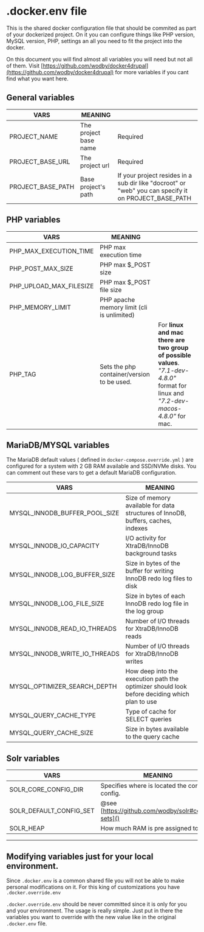 # .docker.env file

This is the shared docker configuration file that should be commited as part of your dockerized project. On it you can configure things like PHP version, MySQL version, PHP, settings an all you need to fit the project into the docker.  

On this document you will find almost all variables you will need but not all of them. Visit [https://github.com/wodby/docker4drupal](https://github.com/wodby/docker4drupal) for more variables if you cant find what you want here.

## General variables 
| VARS             | MEANING                                    | |
|--------------------------|--------------------------------------------|--------------------------------------------------------------------------------------------|
| PROJECT_NAME             | The project base name                      | Required                                                                     |
| PROJECT_BASE_URL         | The project url                            | Required                                                                     |
| PROJECT_BASE_PATH        | Base project's path                        | If your project resides in a sub dir like "docroot" or "web" you can specify it on PROJECT_BASE_PATH                |

## PHP variables
| VARS                      | MEANING                                    | |
|--------------------------|--------------------------------------------|--------------------------------------------------------------------------------------------|
| PHP_MAX_EXECUTION_TIME   | PHP max execution time                     | |
| PHP_POST_MAX_SIZE        | PHP max $_POST size                        | |
| PHP_UPLOAD_MAX_FILESIZE  | PHP max $_POST file size                   | |
| PHP_MEMORY_LIMIT         | PHP apache memory limit (cli is unlimited) | |
| PHP_TAG                  | Sets the php container/version to be used. | For **linux and mac there are two group of possible values**. *"7.1-dev-4.8.0"* format for linux and *"7.2-dev-macos-4.8.0"* for mac.|

## MariaDB/MYSQL variables
The MariaDB default values ( defined in `docker-compose.override.yml` ) are configured for a system with 2 GB RAM available and SSD/NVMe disks. You can comment out these vars to get a default MariaDB configuration.

| VARS                         | MEANING                                                                                        |
|--------------------------------------|------------------------------------------------------------------------------------------------|
| MYSQL_INNODB_BUFFER_POOL_SIZE        | Size of memory available for data structures of InnoDB, buffers, caches, indexes               |
| MYSQL_INNODB_IO_CAPACITY             | I/O activity for XtraDB/InnoDB background tasks                                                |
| MYSQL_INNODB_LOG_BUFFER_SIZE         | Size in bytes of the buffer for writing InnoDB redo log files to disk                          |
| MYSQL_INNODB_LOG_FILE_SIZE           | Size in bytes of each InnoDB redo log file in the log group                                    |
| MYSQL_INNODB_READ_IO_THREADS         | Number of I/O threads for XtraDB/InnoDB reads                                                  |
| MYSQL_INNODB_WRITE_IO_THREADS        | Number of I/O threads for XtraDB/InnoDB writes                                                 |
| MYSQL_OPTIMIZER_SEARCH_DEPTH         | How deep into the execution path the optimizer should look before deciding which plan to use   |
| MYSQL_QUERY_CACHE_TYPE               | Type of cache for SELECT queries                                                               |
| MYSQL_QUERY_CACHE_SIZE               | Size in bytes available to the query cache                                                     |                                           

## Solr variables

| VARS                     | MEANING                                               |
|--------------------------|-------------------------------------------------------|
| SOLR_CORE_CONFIG_DIR     |  Specifies where is located the core config.          |
| SOLR_DEFAULT_CONFIG_SET  |  @see [https://github.com/wodby/solr#config-sets]()   |
| SOLR_HEAP                |  How much RAM is pre assigned to Solr                 |


-----

## Modifying variables just for your local environment.
Since `.docker.env` is a common shared file you will not be able to make personal modifications on it. For this king of customizations you have `.docker.override.env`  

`.docker.override.env` should be never committed since it is only for you and your environment. The usage is really simple. Just put in there the variables you want to override with the new value like in the original `.docker.env` file.
